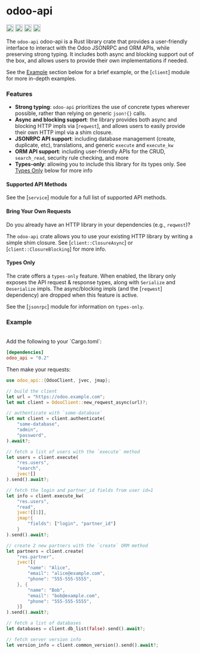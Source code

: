 # odoo-api

[<img alt="github" src="https://img.shields.io/badge/github-ryanc--me/odoo--api--rs-master?style=flat-square&logo=github&color=4078c0" height="20">](https://github.com/ryanc-me/odoo-api-rs)
[<img alt="crates.io" src="https://img.shields.io/crates/v/odoo-api?style=flat-square&logo=rust&color=f9f7ec" height="20">](https://crates.io/crates/odoo-api)
[<img alt="docs.rs" src="https://img.shields.io/docsrs/odoo-api?style=flat-square&logo=docs.rs" height="20">](https://docs.rs/odoo-api/)
[<img alt="docs.rs" src="https://img.shields.io/github/actions/workflow/status/ryanc-me/odoo-api-rs/ci.yaml?style=flat-square" height="20">](https://github.com/ryanc-me/odoo-api-rs/actions?query=branch%3Amaster)

The `odoo-api` odoo-api is a Rust library crate that provides a user-friendly interface
to interact with the Odoo JSONRPC and ORM APIs, while preserving strong typing. It
includes both async and blocking support out of the box, and allows users to provide
their own implementations if needed.

See the [Example](#example) section below for a brief example, or the [`client`] module for more in-depth examples.

### Features

 - **Strong typing**: `odoo-api` prioritizes the use of concrete types wherever
    possible, rather than relying on generic `json!{}` calls.
 - **Async and blocking support**: the library provides both async and blocking
    HTTP impls via [`reqwest`], and allows users to easily provide their own HTTP
    impl via a shim closure.
 - **JSONRPC API support**: including database management (create, duplicate, etc),
    translations, and generic `execute` and `execute_kw`
 - **ORM API support**: including user-friendly APIs for the CRUD, `search_read`,
    security rule checking, and more
 - **Types-only**: allowing you to include this library for its types only. See
    [Types Only](#types-only) below for more info

#### Supported API Methods

See the [`service`] module for a full list of supported API methods.

#### Bring Your Own Requests

Do you already have an HTTP library in your dependencies (e.g., `reqwest`)?

The `odoo-api` crate allows you to use your existing HTTP library by writing a
simple shim closure. See [`client::ClosureAsync`] or [`client::ClosureBlocking`]
for more info.

#### Types Only

The crate offers a `types-only` feature. When enabled, the library only exposes
the API request & response types, along with `Serialize` and `Deserialize` impls.
The async/blocking impls (and the [`reqwest`] dependency) are dropped when this
feature is active.

See the [`jsonrpc`] module for information on `types-only`.

### Example

<br />
Add the following to your `Cargo.toml`:

```toml
[dependencies]
odoo_api = "0.2"
```

Then make your requests:
```rust
use odoo_api::{OdooClient, jvec, jmap};

// build the client
let url = "https://odoo.example.com";
let mut client = OdooClient::new_reqwest_async(url)?;

// authenticate with `some-database`
let mut client = client.authenticate(
    "some-database",
    "admin",
    "password",
).await?;

// fetch a list of users with the `execute` method
let users = client.execute(
    "res.users",
    "search",
    jvec![]
).send().await?;

// fetch the login and partner_id fields from user id=1
let info = client.execute_kw(
    "res.users",
    "read",
    jvec![[1]],
    jmap!{
        "fields": ["login", "partner_id"]
    }
).send().await?;

// create 2 new partners with the `create` ORM method
let partners = client.create(
    "res.partner",
    jvec![{
        "name": "Alice",
        "email": "alice@example.com",
        "phone": "555-555-5555",
    }, {
        "name": "Bob",
        "email": "bob@example.com",
        "phone": "555-555-5555",
    }]
).send().await?;

// fetch a list of databases
let databases = client.db_list(false).send().await?;

// fetch server version info
let version_info = client.common_version().send().await?;
```
